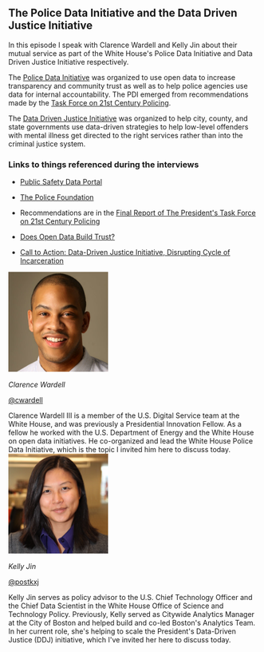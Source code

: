 ## The Police Data Initiative and the Data Driven Justice Initiative

In this episode I speak with Clarence Wardell and Kelly Jin about their mutual service as part of the White House's Police Data Initiative and Data Driven Justice Initiative respectively.

The [Police Data Initiative](https://publicsafetydataportal.org/) was organized to use open data to increase transparency and community trust as well as to help police agencies use data for internal accountability.  The PDI emerged from recommendations made by the [Task Force on 21st Century Policing](https://www.whitehouse.gov/blog/2015/04/09/using-technology-and-data-improve-community-policing-police-data-initiative).

The [Data Driven Justice Initiative](https://www.whitehouse.gov/datadrivenjustice) was organized to help city, county, and state governments use data-driven strategies to help low-level offenders with mental illness get directed to the right services rather than into the criminal justice system.

### Links to things referenced during the interviews

* [Public Safety Data Portal](https://publicsafetydataportal.org/)

* [The Police Foundation](https://www.policefoundation.org/)

* Recommendations are in the [Final Report of The President's Task Force on 21st Century Policing](https://cops.usdoj.gov/pdf/taskforce/taskforce_finalreport.pdf)

* [Does Open Data Build Trust?](https://medium.com/the-white-house/does-open-data-build-trust-49ee4d400ba#.oljbocvsh)

* [Call to Action: Data-Driven Justice Initiative, Disrupting Cycle of Incarceration](https://www.whitehouse.gov/datadrivenjustice)

<div class="row">
	<div class="col-xs-12 col-sm-3">
		<img alt="Clarence Wardell of the US Digital Services team at the White House" src="src-the-police-data-and-data-driven-justice-initiatives/clarence-wardell.png" />
		<br/>
		<p><i>Clarence Wardell</i></p>
		<p><a href="https://twitter.com/cwardell">@cwardell</a></p>
	</div>
	<div class="col-xs-12 col-sm-9">
		Clarence Wardell III is a member of the U.S. Digital Service team at the White House, and was previously a Presidential Innovation Fellow.  As a fellow he worked with the U.S. Department of Energy and the White House on open data initiatives.  He co-organized and lead the White House Police Data Initiative, which is the topic I invited him here to discuss today.
	</div>
</div>

<div class="clear" />

<div class="row">
	<div class="col-xs-12 col-sm-3">
		<img alt="Kelly Jin of the White House Office of Science and Technology Policy" src="src-the-police-data-and-data-driven-justice-initiatives/kelly-jin.png" />
		<br/>
		<p><i>Kelly Jin</i></p>
		<p><a href="https://twitter.com/postkxj">@postkxj</a></p>
	</div>
	<div class="col-xs-12 col-sm-9">
		Kelly Jin serves as policy advisor to the U.S. Chief Technology Officer and the Chief Data Scientist in the White House Office of Science and Technology Policy. Previously, Kelly served as Citywide Analytics Manager at the City of Boston and helped build and co-led Boston's Analytics Team. In her current role, she's helping to scale the President's Data-Driven Justice (DDJ) initiative, which I've invited her here to discuss today.
	</div>
</div>
